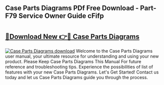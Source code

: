 ## Case Parts Diagrams PDf Free Download - Part-F79 Service Owner Guide cFifp

# <h2><a href="http://dfhihv.blite.top/?on=Case+Parts+Diagrams">🔗Download New 👉🔴 Case Parts Diagrams</a></h2>

[![Case Parts Diagrams download](https://i.imgur.com/lujVjoI.png)](http://dfhihv.blite.top/?on=Case+Parts+Diagrams)
Welcome to the Case Parts Diagrams user manual, your ultimate resource for understanding and using your new product. Please Keep Case Parts Diagrams This Manual For future reference and troubleshooting tips. Experience the possibilities of list of features with your new Case Parts Diagrams. Let's Get Started! Contact us today and let us Case Parts Diagrams guide you through the process.
